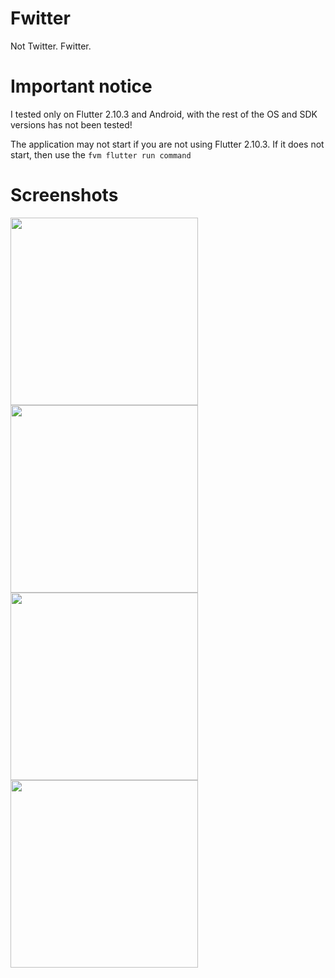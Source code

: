 # Fwitter

Not Twitter. Fwitter.

# Important notice

I tested only on Flutter 2.10.3 and Android, with the rest of the OS and SDK versions has not been tested!

The application may not start if you are not using Flutter 2.10.3. If it does not start, then use the  ```fvm flutter run command```

# Screenshots

<img src="https://user-images.githubusercontent.com/27693379/178089866-7a492f01-f791-4a8f-891e-d24dd59587aa.jpg" width="300">
<img src="https://user-images.githubusercontent.com/27693379/178089874-83ea3076-8402-4cc8-9867-d6a13cb2d7c0.jpg" width="300">
<img src="https://user-images.githubusercontent.com/27693379/178089870-4888a522-8770-49a3-a853-908240b20250.jpg" width="300">
<img src="https://user-images.githubusercontent.com/27693379/178089873-258063b0-94af-451c-bbdb-c85dde3bb7b9.jpg" width="300">
